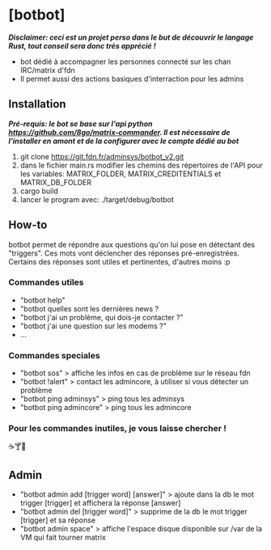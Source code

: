 # [botbot]
***Disclaimer: ceci est un projet perso dans le but de découvrir le langage Rust, tout conseil sera donc très apprécié !***
* bot dédié à accompagner les personnes connecté sur les chan IRC/matrix d'fdn
* Il permet aussi des actions basiques d'interraction pour les admins

## Installation
***Pré-requis: le bot se base sur l'api python https://github.com/8go/matrix-commander. Il est nécessaire de l'installer en amont et de la configurer avec le compte dédié au bot***

1. git clone https://git.fdn.fr/adminsys/botbot_v2.git
2. dans le fichier main.rs modifier les chemins des répertoires de l'API pour les variables: MATRIX_FOLDER, MATRIX_CREDITENTIALS et MATRIX_DB_FOLDER
3. cargo build
4. lancer le program avec: ./target/debug/botbot

## How-to
botbot permet de répondre aux questions qu'on lui pose en détectant des "triggers". Ces mots vont déclencher des réponses pré-enregistrées. Certains des réponses sont utiles et pertinentes, d'autres moins :p

### Commandes utiles
* "botbot help"
* "botbot quelles sont les dernières news ?
* "botbot j'ai un problème, qui dois-je contacter ?"
* "botbot j'ai une question sur les modems ?"
* ...

### Commandes speciales
* "botbot sos" > affiche les infos en cas de problème sur le réseau fdn
* "botbot !alert" > contact les admincore, à utiliser si vous détecter un problème
* "botbot ping adminsys" > ping tous les adminsys
* "botbot ping admincore" > ping tous les admincore

### Pour les commandes inutiles, je vous laisse chercher !
☕🍸🍺

## Admin
* "botbot admin add [trigger word] [answer]" > ajoute dans la db le mot trigger [trigger] et affichera la réponse [answer]
* "botbot admin del [trigger word]" > supprime de la db le mot trigger [trigger] et sa réponse
* "botbot admin space" > affiche l'espace disque disponible sur /var de la VM qui fait tourner matrix
